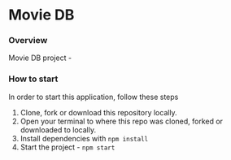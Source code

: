 # Movie DB

### Overview
Movie DB project - 

### How to start

In order to start this application, follow these steps

1. Clone, fork or download this repository locally.
2. Open your terminal to where this repo was cloned, forked or downloaded to locally.
3. Install dependencies with `npm install`
4. Start the project - `npm start`